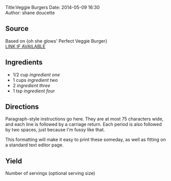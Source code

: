 Title:Veggie Burgers 
Date: 2014-05-09 16:30  
Author: shane doucette  

## Source
Based on {oh she glows' Perfect Veggie Burger}  
[LINK IF AVAILABLE](http://www.example.com/)

## Ingredients
+ 1/2 cup *ingredient one*
+ 1 cups *ingredient two*
+ 2 *ingredient three*
+ 1 tsp *ingredient four*

## Directions
Paragraph-style instructions go here.  They are at most 75 characters 
wide, and each line is followed by a carriage return.  Each period is also
followed by two spaces, just because I'm fussy like that.  

This formatting will make it easy to print these someday, as well as 
fitting on a standard text editor page.

## Yield
Number of servings (optional serving size)
